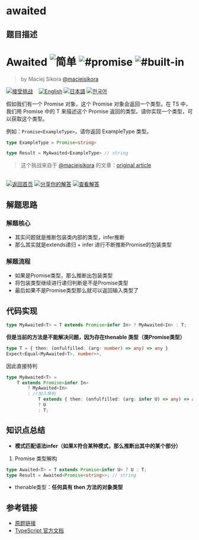 # awaited

## 题目描述

<!--info-header-start--><h1>Awaited <img src="https://img.shields.io/badge/-%E7%AE%80%E5%8D%95-7aad0c" alt="简单"/> <img src="https://img.shields.io/badge/-%23promise-999" alt="#promise"/> <img src="https://img.shields.io/badge/-%23built--in-999" alt="#built-in"/></h1><blockquote><p>by Maciej Sikora <a href="https://github.com/maciejsikora" target="_blank">@maciejsikora</a></p></blockquote><p><a href="https://tsch.js.org/189/play/zh-CN" target="_blank"><img src="https://img.shields.io/badge/-%E6%8E%A5%E5%8F%97%E6%8C%91%E6%88%98-3178c6?logo=typescript&logoColor=white" alt="接受挑战"/></a> &nbsp;&nbsp;&nbsp;<a href="./README.md" target="_blank"><img src="https://img.shields.io/badge/-English-gray" alt="English"/></a>  <a href="./README.ja.md" target="_blank"><img src="https://img.shields.io/badge/-%E6%97%A5%E6%9C%AC%E8%AA%9E-gray" alt="日本語"/></a>  <a href="./README.ko.md" target="_blank"><img src="https://img.shields.io/badge/-%ED%95%9C%EA%B5%AD%EC%96%B4-gray" alt="한국어"/></a> </p><!--info-header-end-->

假如我们有一个 Promise 对象，这个 Promise 对象会返回一个类型。在 TS 中，我们用 Promise<T> 中的 T 来描述这个 Promise 返回的类型。请你实现一个类型，可以获取这个类型。

例如：`Promise<ExampleType>`，请你返回 ExampleType 类型。

```ts
type ExampleType = Promise<string>

type Result = MyAwaited<ExampleType> // string
```

> 这个挑战来自于 [@maciejsikora](https://github.com/maciejsikora) 的文章：[original article](https://dev.to/macsikora/advanced-typescript-exercises-question-1-45k4)

<!--info-footer-start--><br><a href="../../README.zh-CN.md" target="_blank"><img src="https://img.shields.io/badge/-%E8%BF%94%E5%9B%9E%E9%A6%96%E9%A1%B5-grey" alt="返回首页"/></a> <a href="https://tsch.js.org/189/answer/zh-CN" target="_blank"><img src="https://img.shields.io/badge/-%E5%88%86%E4%BA%AB%E4%BD%A0%E7%9A%84%E8%A7%A3%E7%AD%94-teal" alt="分享你的解答"/></a> <a href="https://tsch.js.org/189/solutions" target="_blank"><img src="https://img.shields.io/badge/-%E6%9F%A5%E7%9C%8B%E8%A7%A3%E7%AD%94-de5a77?logo=awesome-lists&logoColor=white" alt="查看解答"/></a> <!--info-footer-end-->


## 解题思路

### 解题核心

- 其实问题就是推断包装类内部的类型，infer推断
- 那么其实就是extends递归 + infer 进行不断推断Promise的包装类型

### 解题流程

- 如果是Promise类型，那么推断出包装类型
- 将包装类型继续进行递归判断是不是Promise类型
- 最后如果不是Promise类型那么就可以返回输入类型了

## 代码实现

```typescript
type MyAwaited<T> = T extends Promise<infer In> ? MyAwaited<In> : T;
```

**但是当前的方法是不能解决问题，因为存在thenable 类型（类Promise类型）**

```typescript
type T = { then: (onfulfilled: (arg: number) => any) => any }
Expect<Equal<MyAwaited<T>, number>>,
```

因此直接特判

```typescript
type MyAwaited<T> =
	T extends Promise<infer In>
		? MyAwaited<In>
		: //加入特判
			T extends { then: (onfulfilled: (arg: infer U) => any) => any }
			? U
			: T;
```
## 知识点总结

- **模式匹配语法infer（如果X符合某种模式，那么推断出其中的某个部分）**

1. Promise 类型解构

``` typescript
type Awaited<T> = T extends Promise<infer U> ? U : T;
type Result = Awaited<Promise<string>>; // string
```

- thenable类型：**任何具有 then 方法的对象类型**


## 参考链接

- [原题链接](https://github.com/type-challenges/type-challenges/tree/main/questions/00189-easy-awaited)
- [TypeScript 官方文档](https://www.typescriptlang.org/docs/)
